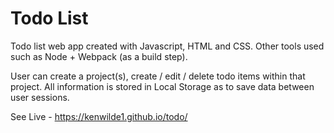 # Todo List
Todo list web app created with Javascript, HTML and CSS. Other tools used such as Node + Webpack (as a build step). 

User can create a project(s), create / edit / delete todo items within that project. All information is stored in Local Storage as to save data between user sessions. 

See Live - https://kenwilde1.github.io/todo/
